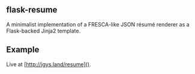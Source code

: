 ## flask-resume
A minimalist implementation of a FRESCA-like JSON résumé renderer as a Flask-backed Jinja2 template.

## Example
Live at [http://jgys.land/resume]().
